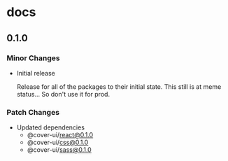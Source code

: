# docs

## 0.1.0

### Minor Changes

- Initial release

  Release for all of the packages to their initial state.
  This still is at meme status... So don't use it for prod.

### Patch Changes

- Updated dependencies
  - @cover-ui/react@0.1.0
  - @cover-ui/css@0.1.0
  - @cover-ui/sass@0.1.0
